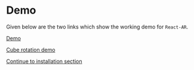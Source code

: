 # Demo

Given below are the two links which show the working demo for `React-AR`.

[Demo](https://twitter.com/NTulswani/status/911284951181438976)

[Cube rotation demo](https://twitter.com/NTulswani/status/915218481649377280)

[Continue to installation section](./install.md)
